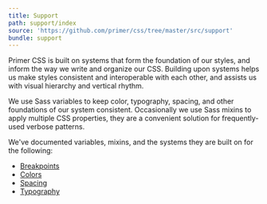 ```yaml
---
title: Support
path: support/index
source: 'https://github.com/primer/css/tree/master/src/support'
bundle: support
---
```



Primer CSS is built on systems that form the foundation of our styles, and inform the way we write and organize our CSS. Building upon systems helps us make styles consistent and interoperable with each other, and assists us with visual hierarchy and vertical rhythm.

We use Sass variables to keep color, typography, spacing, and other foundations of our system consistent. Occasionally we use Sass mixins to apply multiple CSS properties, they are a convenient solution for frequently-used verbose patterns.

We've documented variables, mixins, and the systems they are built on for the following:

- [Breakpoints](/css/support/breakpoints)
- [Colors](/css/support/color-system)
- [Spacing](/css/support/spacing)
- [Typography](/css/support/typography)
